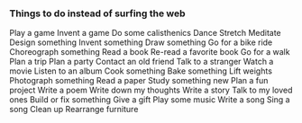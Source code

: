 ### Things to do instead of surfing the web

Play a game
Invent a game
Do some calisthenics
Dance
Stretch
Meditate
Design something
Invent something
Draw something
Go for a bike ride
Choreograph something
Read a book
Re-read a favorite book
Go for a walk
Plan a trip
Plan a party
Contact an old friend
Talk to a stranger
Watch a movie
Listen to an album
Cook something
Bake something
Lift weights
Photograph something
Read a paper
Study something new
Plan a fun project
Write a poem
Write down my thoughts
Write a story
Talk to my loved ones
Build or fix something
Give a gift
Play some music
Write a song
Sing a song
Clean up
Rearrange furniture
